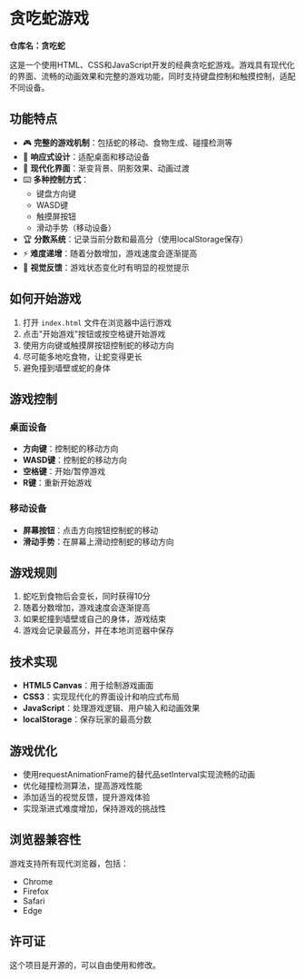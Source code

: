 # 贪吃蛇游戏
**仓库名：贪吃蛇**

这是一个使用HTML、CSS和JavaScript开发的经典贪吃蛇游戏。游戏具有现代化的界面、流畅的动画效果和完整的游戏功能，同时支持键盘控制和触摸控制，适配不同设备。

## 功能特点

- 🎮 **完整的游戏机制**：包括蛇的移动、食物生成、碰撞检测等
- 📱 **响应式设计**：适配桌面和移动设备
- 🎨 **现代化界面**：渐变背景、阴影效果、动画过渡
- ⌨️ **多种控制方式**：
  - 键盘方向键
  - WASD键
  - 触摸屏按钮
  - 滑动手势（移动设备）
- 🏆 **分数系统**：记录当前分数和最高分（使用localStorage保存）
- ⚡ **难度递增**：随着分数增加，游戏速度会逐渐提高
- 🎯 **视觉反馈**：游戏状态变化时有明显的视觉提示

## 如何开始游戏

1. 打开 `index.html` 文件在浏览器中运行游戏
2. 点击"开始游戏"按钮或按空格键开始游戏
3. 使用方向键或触摸屏按钮控制蛇的移动方向
4. 尽可能多地吃食物，让蛇变得更长
5. 避免撞到墙壁或蛇的身体

## 游戏控制

### 桌面设备
- **方向键**：控制蛇的移动方向
- **WASD键**：控制蛇的移动方向
- **空格键**：开始/暂停游戏
- **R键**：重新开始游戏

### 移动设备
- **屏幕按钮**：点击方向按钮控制蛇的移动
- **滑动手势**：在屏幕上滑动控制蛇的移动方向

## 游戏规则

1. 蛇吃到食物后会变长，同时获得10分
2. 随着分数增加，游戏速度会逐渐提高
3. 如果蛇撞到墙壁或自己的身体，游戏结束
4. 游戏会记录最高分，并在本地浏览器中保存

## 技术实现

- **HTML5 Canvas**：用于绘制游戏画面
- **CSS3**：实现现代化的界面设计和响应式布局
- **JavaScript**：处理游戏逻辑、用户输入和动画效果
- **localStorage**：保存玩家的最高分数

## 游戏优化

- 使用requestAnimationFrame的替代品setInterval实现流畅的动画
- 优化碰撞检测算法，提高游戏性能
- 添加适当的视觉反馈，提升游戏体验
- 实现渐进式难度增加，保持游戏的挑战性

## 浏览器兼容性

游戏支持所有现代浏览器，包括：
- Chrome
- Firefox
- Safari
- Edge

## 许可证

这个项目是开源的，可以自由使用和修改。
